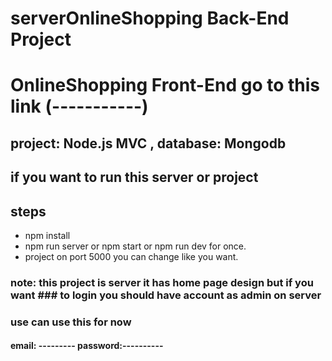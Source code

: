 # serverOnlineShopping Back-End Project

# OnlineShopping Front-End go to this link (-----------)

## project: Node.js MVC , database: Mongodb

## if you want to run this server or project

## steps

- npm install
- npm run server or npm start or npm run dev for once.
- project on port 5000 you can change like you want.

### note: this project is server it has home page design but if you want ### to login you should have account as admin on server

### use can use this for now

#### email: --------- password:----------
